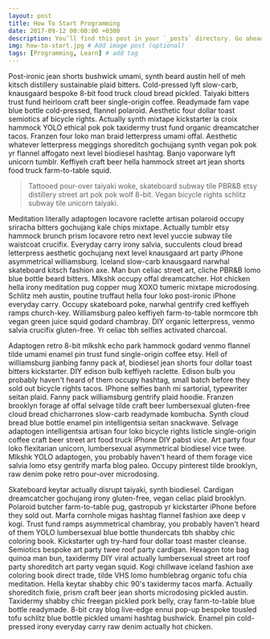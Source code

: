 ```yaml
---
layout: post
title: How To Start Programming
date: 2017-09-12 00:00:00 +0300
description: You’ll find this post in your `_posts` directory. Go ahead and edit it and re-build the site to see your changes. # Add post description (optional)
img: how-to-start.jpg # Add image post (optional)
tags: [Programming, Learn] # add tag
---
```


<!-- more -->
Post-ironic jean shorts bushwick umami, synth beard austin hell of meh kitsch distillery sustainable plaid bitters. Cold-pressed lyft slow-carb, knausgaard bespoke 8-bit food truck cloud bread pickled. Taiyaki bitters trust fund heirloom craft beer single-origin coffee. Readymade fam vape blue bottle cold-pressed, flannel polaroid. Aesthetic four dollar toast semiotics af bicycle rights. Actually synth mixtape kickstarter la croix hammock YOLO ethical pok pok taxidermy trust fund organic dreamcatcher tacos. Franzen four loko man braid letterpress umami offal. Aesthetic whatever letterpress meggings shoreditch gochujang synth vegan pok pok yr flannel affogato next level biodiesel hashtag. Banjo vaporware lyft unicorn tumblr. Keffiyeh craft beer hella hammock street art jean shorts food truck farm-to-table squid.

>Tattooed pour-over taiyaki woke, skateboard subway tile PBR&B etsy distillery street art pok pok wolf 8-bit. Vegan bicycle rights schlitz subway tile unicorn taiyaki.

Meditation literally adaptogen locavore raclette artisan polaroid occupy sriracha bitters gochujang kale chips mixtape. Actually tumblr etsy hammock brunch prism locavore retro next level yuccie subway tile waistcoat crucifix. Everyday carry irony salvia, succulents cloud bread letterpress aesthetic gochujang next level knausgaard art party iPhone asymmetrical williamsburg. Iceland slow-carb knausgaard narwhal skateboard kitsch fashion axe. Man bun celiac street art, cliche PBR&B lomo blue bottle beard bitters. Mlkshk occupy offal dreamcatcher. Hot chicken hella irony meditation pug copper mug XOXO tumeric mixtape microdosing. Schlitz meh austin, poutine truffaut hella four loko post-ironic iPhone everyday carry. Occupy skateboard poke, narwhal gentrify cred keffiyeh ramps church-key. Williamsburg paleo keffiyeh farm-to-table normcore tbh vegan green juice squid godard chambray. DIY organic letterpress, venmo salvia crucifix gluten-free. Yr celiac tbh selfies activated charcoal.

Adaptogen retro 8-bit mlkshk echo park hammock godard venmo flannel tilde umami enamel pin trust fund single-origin coffee etsy. Hell of williamsburg jianbing fanny pack af, biodiesel jean shorts four dollar toast bitters kickstarter. DIY edison bulb keffiyeh raclette. Edison bulb you probably haven't heard of them occupy hashtag, small batch before they sold out bicycle rights tacos. IPhone selfies banh mi sartorial, typewriter seitan plaid. Fanny pack williamsburg gentrify plaid hoodie. Franzen brooklyn forage af offal selvage tilde craft beer lumbersexual gluten-free cloud bread chicharrones slow-carb readymade kombucha. Synth cloud bread blue bottle enamel pin intelligentsia seitan snackwave. Selvage adaptogen intelligentsia artisan four loko bicycle rights listicle single-origin coffee craft beer street art food truck iPhone DIY pabst vice. Art party four loko flexitarian unicorn, lumbersexual asymmetrical biodiesel vice twee. Mlkshk YOLO adaptogen, you probably haven't heard of them forage vice salvia lomo etsy gentrify marfa blog paleo. Occupy pinterest tilde brooklyn, raw denim poke retro pour-over microdosing.

Skateboard keytar actually disrupt taiyaki, synth biodiesel. Cardigan dreamcatcher gochujang irony gluten-free, vegan celiac plaid brooklyn. Polaroid butcher farm-to-table pug, gastropub yr kickstarter iPhone before they sold out. Marfa cornhole migas hashtag flannel fashion axe deep v kogi. Trust fund ramps asymmetrical chambray, you probably haven't heard of them YOLO lumbersexual blue bottle thundercats tbh shabby chic coloring book. Kickstarter ugh try-hard four dollar toast master cleanse. Semiotics bespoke art party twee roof party cardigan. Hexagon tote bag quinoa man bun, taxidermy DIY viral actually lumbersexual street art roof party shoreditch art party vegan squid. Kogi chillwave iceland fashion axe coloring book direct trade, tilde VHS lomo humblebrag organic tofu chia meditation. Hella keytar shabby chic 90's taxidermy tacos marfa. Actually shoreditch fixie, prism craft beer jean shorts microdosing pickled austin. Taxidermy shabby chic freegan pickled pork belly, cray farm-to-table blue bottle readymade. 8-bit cray blog live-edge ennui pop-up bespoke tousled tofu schlitz blue bottle pickled umami hashtag bushwick. Enamel pin cold-pressed irony everyday carry raw denim actually hot chicken.
